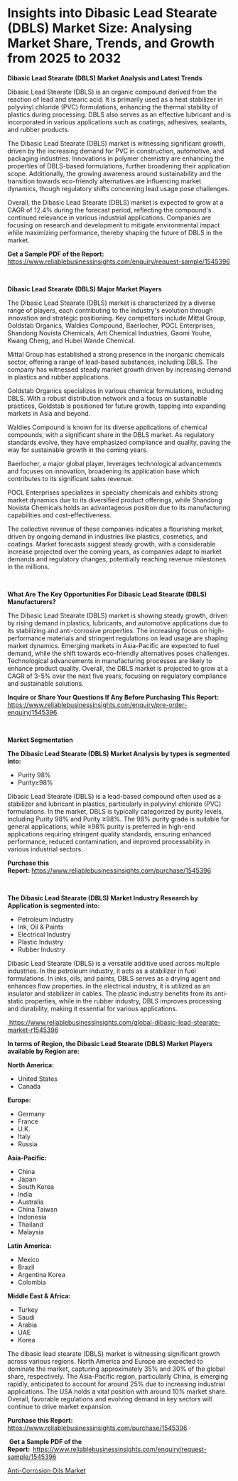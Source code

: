 <p><h1>Insights into Dibasic Lead Stearate (DBLS) Market Size: Analysing Market Share, Trends, and Growth from 2025 to 2032</h1></p><p><strong>Dibasic Lead Stearate (DBLS) Market Analysis and Latest Trends</strong></p>
<p><p>Dibasic Lead Stearate (DBLS) is an organic compound derived from the reaction of lead and stearic acid. It is primarily used as a heat stabilizer in polyvinyl chloride (PVC) formulations, enhancing the thermal stability of plastics during processing. DBLS also serves as an effective lubricant and is incorporated in various applications such as coatings, adhesives, sealants, and rubber products.</p><p>The Dibasic Lead Stearate (DBLS) market is witnessing significant growth, driven by the increasing demand for PVC in construction, automotive, and packaging industries. Innovations in polymer chemistry are enhancing the properties of DBLS-based formulations, further broadening their application scope. Additionally, the growing awareness around sustainability and the transition towards eco-friendly alternatives are influencing market dynamics, though regulatory shifts concerning lead usage pose challenges.</p><p>Overall, the Dibasic Lead Stearate (DBLS) market is expected to grow at a CAGR of 12.4% during the forecast period, reflecting the compound's continued relevance in various industrial applications. Companies are focusing on research and development to mitigate environmental impact while maximizing performance, thereby shaping the future of DBLS in the market.</p></p>
<p><strong>Get a Sample PDF of the Report:&nbsp;</strong> <a href="https://www.reliablebusinessinsights.com/enquiry/request-sample/1545396?utm_campaign=2185&utm_medium=2&utm_source=Github&utm_content=ia&utm_term=02022025&utm_id=dibasic-lead-stearate-dbls">https://www.reliablebusinessinsights.com/enquiry/request-sample/1545396</a></p>
<p>&nbsp;</p>
<p><strong>Dibasic Lead Stearate (DBLS) Major Market Players</strong></p>
<p><p>The Dibasic Lead Stearate (DBLS) market is characterized by a diverse range of players, each contributing to the industry's evolution through innovation and strategic positioning. Key competitors include Mittal Group, Goldstab Organics, Waldies Compound, Baerlocher, POCL Enterprises, Shandong Novista Chemicals, Arti Chemical Industries, Gaomi Youhe, Kwang Cheng, and Hubei Wande Chemical.</p><p>Mittal Group has established a strong presence in the inorganic chemicals sector, offering a range of lead-based substances, including DBLS. The company has witnessed steady market growth driven by increasing demand in plastics and rubber applications.</p><p>Goldstab Organics specializes in various chemical formulations, including DBLS. With a robust distribution network and a focus on sustainable practices, Goldstab is positioned for future growth, tapping into expanding markets in Asia and beyond.</p><p>Waldies Compound is known for its diverse applications of chemical compounds, with a significant share in the DBLS market. As regulatory standards evolve, they have emphasized compliance and quality, paving the way for sustainable growth in the coming years.</p><p>Baerlocher, a major global player, leverages technological advancements and focuses on innovation, broadening its application base which contributes to its significant sales revenue.</p><p>POCL Enterprises specializes in specialty chemicals and exhibits strong market dynamics due to its diversified product offerings, while Shandong Novista Chemicals holds an advantageous position due to its manufacturing capabilities and cost-effectiveness.</p><p>The collective revenue of these companies indicates a flourishing market, driven by ongoing demand in industries like plastics, cosmetics, and coatings. Market forecasts suggest steady growth, with a considerable increase projected over the coming years, as companies adapt to market demands and regulatory changes, potentially reaching revenue milestones in the millions.</p></p>
<p>&nbsp;</p>
<p><strong>What Are The Key Opportunities For Dibasic Lead Stearate (DBLS) Manufacturers?</strong></p>
<p><p>The Dibasic Lead Stearate (DBLS) market is showing steady growth, driven by rising demand in plastics, lubricants, and automotive applications due to its stabilizing and anti-corrosive properties. The increasing focus on high-performance materials and stringent regulations on lead usage are shaping market dynamics. Emerging markets in Asia-Pacific are expected to fuel demand, while the shift towards eco-friendly alternatives poses challenges. Technological advancements in manufacturing processes are likely to enhance product quality. Overall, the DBLS market is projected to grow at a CAGR of 3-5% over the next five years, focusing on regulatory compliance and sustainable solutions.</p></p>
<p><strong>Inquire or Share Your Questions If Any Before Purchasing This Report:</strong> <a href="https://www.reliablebusinessinsights.com/enquiry/pre-order-enquiry/1545396?utm_campaign=2185&utm_medium=2&utm_source=Github&utm_content=ia&utm_term=02022025&utm_id=dibasic-lead-stearate-dbls">https://www.reliablebusinessinsights.com/enquiry/pre-order-enquiry/1545396</a></p>
<p>&nbsp;</p>
<p><strong>Market Segmentation</strong></p>
<p><strong>The Dibasic Lead Stearate (DBLS) Market Analysis by types is segmented into:</strong></p>
<p><ul><li>Purity 98%</li><li>Purity≥98%</li></ul></p>
<p><p>Dibasic Lead Stearate (DBLS) is a lead-based compound often used as a stabilizer and lubricant in plastics, particularly in polyvinyl chloride (PVC) formulations. In the market, DBLS is typically categorized by purity levels, including Purity 98% and Purity ≥98%. The 98% purity grade is suitable for general applications, while ≥98% purity is preferred in high-end applications requiring stringent quality standards, ensuring enhanced performance, reduced contamination, and improved processability in various industrial sectors.</p></p>
<p><strong>Purchase this Report:&nbsp;</strong><a href="https://www.reliablebusinessinsights.com/purchase/1545396?utm_campaign=2185&utm_medium=2&utm_source=Github&utm_content=ia&utm_term=02022025&utm_id=dibasic-lead-stearate-dbls">https://www.reliablebusinessinsights.com/purchase/1545396</a></p>
<p>&nbsp;</p>
<p><strong>The Dibasic Lead Stearate (DBLS) Market Industry Research by Application is segmented into:</strong></p>
<p><ul><li>Petroleum Industry</li><li>Ink, Oil & Paints</li><li>Electrical Industry</li><li>Plastic Industry</li><li>Rubber Industry</li></ul></p>
<p><p>Dibasic Lead Stearate (DBLS) is a versatile additive used across multiple industries. In the petroleum industry, it acts as a stabilizer in fuel formulations. In inks, oils, and paints, DBLS serves as a drying agent and enhances flow properties. In the electrical industry, it is utilized as an insulator and stabilizer in cables. The plastic industry benefits from its anti-static properties, while in the rubber industry, DBLS improves processing and durability, making it essential for various applications.</p></p>
<p><a href="https://www.reliablebusinessinsights.com/global-dibasic-lead-stearate-market-r1545396?utm_campaign=2185&utm_medium=2&utm_source=Github&utm_content=ia&utm_term=02022025&utm_id=dibasic-lead-stearate-dbls">&nbsp;https://www.reliablebusinessinsights.com/global-dibasic-lead-stearate-market-r1545396</a></p>
<p><strong>In terms of Region, the Dibasic Lead Stearate (DBLS) Market Players available by Region are:</strong></p>
<p>
    <p> <strong> North America: </strong>
        <ul>
            <li>United States</li>
            <li>Canada</li>
        </ul>
        </p> 
    <p> <strong> Europe: </strong>
        <ul>
            <li>Germany</li>
            <li>France</li>
            <li>U.K.</li>
            <li>Italy</li>
            <li>Russia</li>
        </ul>
        </p> 
    <p> <strong> Asia-Pacific: </strong>
        <ul>
            <li>China</li>
            <li>Japan</li>
            <li>South Korea</li>
            <li>India</li>
            <li>Australia</li>
            <li>China Taiwan</li>
            <li>Indonesia</li>
            <li>Thailand</li>
            <li>Malaysia</li>
        </ul>
        </p> 
    <p> <strong> Latin America: </strong>
        <ul>
            <li>Mexico</li>
            <li>Brazil</li>
            <li>Argentina Korea</li>
            <li>Colombia</li>
        </ul>
        </p> 
    <p> <strong> Middle East & Africa: </strong>
        <ul>
            <li>Turkey</li>
            <li>Saudi</li>
            <li>Arabia</li>
            <li>UAE</li>
            <li>Korea</li>
        </ul>
    </p>
    </p>
<p><p>The dibasic lead stearate (DBLS) market is witnessing significant growth across various regions. North America and Europe are expected to dominate the market, capturing approximately 35% and 30% of the global share, respectively. The Asia-Pacific region, particularly China, is emerging rapidly, anticipated to account for around 25% due to increasing industrial applications. The USA holds a vital position with around 10% market share. Overall, favorable regulations and evolving demand in key sectors will continue to drive market expansion.</p></p>
<p><strong>Purchase this Report: </strong><a href="https://www.reliablebusinessinsights.com/purchase/1545396?utm_campaign=2185&utm_medium=2&utm_source=Github&utm_content=ia&utm_term=02022025&utm_id=dibasic-lead-stearate-dbls">https://www.reliablebusinessinsights.com/purchase/1545396</a></p>
<p>&nbsp;<strong>Get a Sample PDF of the Report:&nbsp;&nbsp;</strong><a href="https://www.reliablebusinessinsights.com/enquiry/request-sample/1545396?utm_campaign=2185&utm_medium=2&utm_source=Github&utm_content=ia&utm_term=02022025&utm_id=dibasic-lead-stearate-dbls">https://www.reliablebusinessinsights.com/enquiry/request-sample/1545396</a></p>
<p><strong></strong></p>
<p><p><a href="https://github.com/dmitriyvo6rog/Market-Research-Report-List-1/blob/main/anti-corrosion-oils-market.md?utm_campaign=2185&utm_medium=2&utm_source=Github&utm_content=ia&utm_term=02022025&utm_id=dibasic-lead-stearate-dbls">Anti-Corrosion Oils Market</a></p></p>